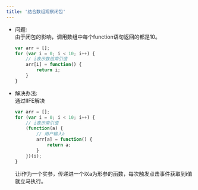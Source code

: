 ```yaml
---
title: '结合数组观察闭包'
---
```


- 问题: <br>
    由于闭包的影响，调用数组中每个function语句返回的都是10。
    ```js
    var arr = [];
    for (var i = 0; i < 10; i++) {
        // i表示数组索引值
        arr[i] = function() {
            return i;
        }
    }
    ```

- 解决办法: <br>
    通过IIFE解决
    ```js
    var arr = [];
    for (var i = 0; i < 10; i++) {
        // i表示索引值
        (function(a) {
            // 用户输入a
            arr[a] = function() {
                return a;
            }
        })(i);
    }
    ```
    让i作为一个实参，传递进一个以a为形参的函数，每次触发点击事件获取到i值就立马执行。